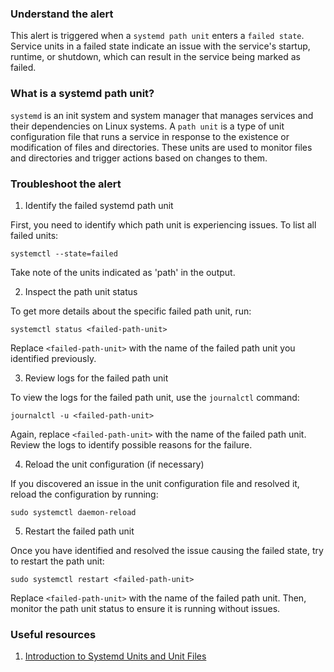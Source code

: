 ### Understand the alert

This alert is triggered when a `systemd path unit` enters a `failed state`. Service units in a failed state indicate an issue with the service's startup, runtime, or shutdown, which can result in the service being marked as failed.

### What is a systemd path unit?

`systemd` is an init system and system manager that manages services and their dependencies on Linux systems. A `path unit` is a type of unit configuration file that runs a service in response to the existence or modification of files and directories. These units are used to monitor files and directories and trigger actions based on changes to them.

### Troubleshoot the alert

1. Identify the failed systemd path unit

First, you need to identify which path unit is experiencing issues. To list all failed units:

   ```
   systemctl --state=failed
   ```

Take note of the units indicated as 'path' in the output.

2. Inspect the path unit status

To get more details about the specific failed path unit, run:

   ```
   systemctl status <failed-path-unit>
   ```

Replace `<failed-path-unit>` with the name of the failed path unit you identified previously.

3. Review logs for the failed path unit

To view the logs for the failed path unit, use the `journalctl` command:

   ```
   journalctl -u <failed-path-unit>
   ```

Again, replace `<failed-path-unit>` with the name of the failed path unit. Review the logs to identify possible reasons for the failure.

4. Reload the unit configuration (if necessary)

If you discovered an issue in the unit configuration file and resolved it, reload the configuration by running:

   ```
   sudo systemctl daemon-reload
   ```

5. Restart the failed path unit

Once you have identified and resolved the issue causing the failed state, try to restart the path unit:

   ```
   sudo systemctl restart <failed-path-unit>
   ```

Replace `<failed-path-unit>` with the name of the failed path unit. Then, monitor the path unit status to ensure it is running without issues.

### Useful resources

1. [Introduction to Systemd Units and Unit Files](https://www.digitalocean.com/community/tutorials/understanding-systemd-units-and-unit-files)
